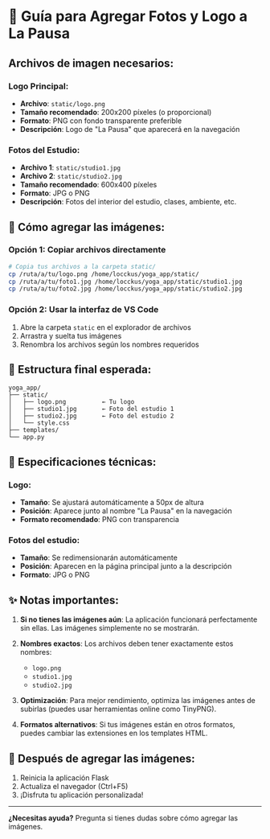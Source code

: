 # 📸 Guía para Agregar Fotos y Logo a La Pausa

## Archivos de imagen necesarios:

### Logo Principal:
- **Archivo**: `static/logo.png`
- **Tamaño recomendado**: 200x200 píxeles (o proporcional)
- **Formato**: PNG con fondo transparente preferible
- **Descripción**: Logo de "La Pausa" que aparecerá en la navegación

### Fotos del Estudio:
- **Archivo 1**: `static/studio1.jpg`
- **Archivo 2**: `static/studio2.jpg`
- **Tamaño recomendado**: 600x400 píxeles
- **Formato**: JPG o PNG
- **Descripción**: Fotos del interior del estudio, clases, ambiente, etc.

## 🔧 Cómo agregar las imágenes:

### Opción 1: Copiar archivos directamente
```bash
# Copia tus archivos a la carpeta static/
cp /ruta/a/tu/logo.png /home/locckus/yoga_app/static/
cp /ruta/a/tu/foto1.jpg /home/locckus/yoga_app/static/studio1.jpg
cp /ruta/a/tu/foto2.jpg /home/locckus/yoga_app/static/studio2.jpg
```

### Opción 2: Usar la interfaz de VS Code
1. Abre la carpeta `static` en el explorador de archivos
2. Arrastra y suelta tus imágenes
3. Renombra los archivos según los nombres requeridos

## 📁 Estructura final esperada:
```
yoga_app/
├── static/
│   ├── logo.png          ← Tu logo
│   ├── studio1.jpg       ← Foto del estudio 1
│   ├── studio2.jpg       ← Foto del estudio 2
│   └── style.css
├── templates/
└── app.py
```

## 🎨 Especificaciones técnicas:

### Logo:
- **Tamaño**: Se ajustará automáticamente a 50px de altura
- **Posición**: Aparece junto al nombre "La Pausa" en la navegación
- **Formato recomendado**: PNG con transparencia

### Fotos del estudio:
- **Tamaño**: Se redimensionarán automáticamente
- **Posición**: Aparecen en la página principal junto a la descripción
- **Formato**: JPG o PNG

## ✨ Notas importantes:

1. **Si no tienes las imágenes aún**: La aplicación funcionará perfectamente sin ellas. Las imágenes simplemente no se mostrarán.

2. **Nombres exactos**: Los archivos deben tener exactamente estos nombres:
   - `logo.png`
   - `studio1.jpg`
   - `studio2.jpg`

3. **Optimización**: Para mejor rendimiento, optimiza las imágenes antes de subirlas (puedes usar herramientas online como TinyPNG).

4. **Formatos alternativos**: Si tus imágenes están en otros formatos, puedes cambiar las extensiones en los templates HTML.

## 🚀 Después de agregar las imágenes:

1. Reinicia la aplicación Flask
2. Actualiza el navegador (Ctrl+F5)
3. ¡Disfruta tu aplicación personalizada!

---

**¿Necesitas ayuda?** Pregunta si tienes dudas sobre cómo agregar las imágenes.
